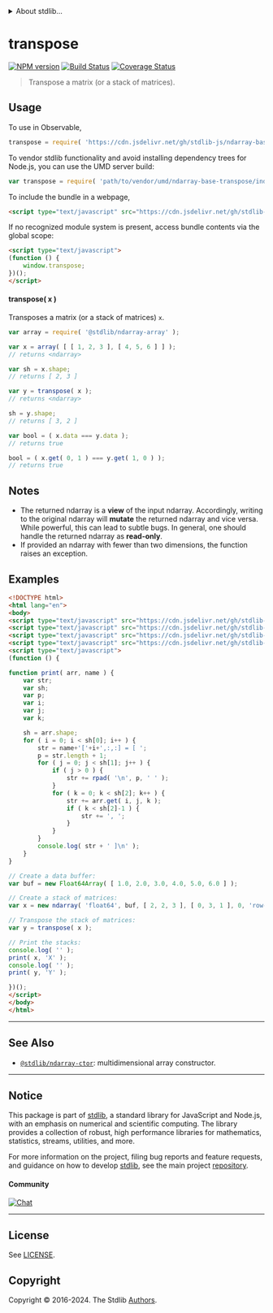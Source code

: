 <!--

@license Apache-2.0

Copyright (c) 2022 The Stdlib Authors.

Licensed under the Apache License, Version 2.0 (the "License");
you may not use this file except in compliance with the License.
You may obtain a copy of the License at

   http://www.apache.org/licenses/LICENSE-2.0

Unless required by applicable law or agreed to in writing, software
distributed under the License is distributed on an "AS IS" BASIS,
WITHOUT WARRANTIES OR CONDITIONS OF ANY KIND, either express or implied.
See the License for the specific language governing permissions and
limitations under the License.

-->


<details>
  <summary>
    About stdlib...
  </summary>
  <p>We believe in a future in which the web is a preferred environment for numerical computation. To help realize this future, we've built stdlib. stdlib is a standard library, with an emphasis on numerical and scientific computation, written in JavaScript (and C) for execution in browsers and in Node.js.</p>
  <p>The library is fully decomposable, being architected in such a way that you can swap out and mix and match APIs and functionality to cater to your exact preferences and use cases.</p>
  <p>When you use stdlib, you can be absolutely certain that you are using the most thorough, rigorous, well-written, studied, documented, tested, measured, and high-quality code out there.</p>
  <p>To join us in bringing numerical computing to the web, get started by checking us out on <a href="https://github.com/stdlib-js/stdlib">GitHub</a>, and please consider <a href="https://opencollective.com/stdlib">financially supporting stdlib</a>. We greatly appreciate your continued support!</p>
</details>

# transpose

[![NPM version][npm-image]][npm-url] [![Build Status][test-image]][test-url] [![Coverage Status][coverage-image]][coverage-url] <!-- [![dependencies][dependencies-image]][dependencies-url] -->

> Transpose a matrix (or a stack of matrices).

<!-- Section to include introductory text. Make sure to keep an empty line after the intro `section` element and another before the `/section` close. -->

<section class="intro">

</section>

<!-- /.intro -->

<!-- Package usage documentation. -->



<section class="usage">

## Usage

To use in Observable,

```javascript
transpose = require( 'https://cdn.jsdelivr.net/gh/stdlib-js/ndarray-base-transpose@umd/browser.js' )
```

To vendor stdlib functionality and avoid installing dependency trees for Node.js, you can use the UMD server build:

```javascript
var transpose = require( 'path/to/vendor/umd/ndarray-base-transpose/index.js' )
```

To include the bundle in a webpage,

```html
<script type="text/javascript" src="https://cdn.jsdelivr.net/gh/stdlib-js/ndarray-base-transpose@umd/browser.js"></script>
```

If no recognized module system is present, access bundle contents via the global scope:

```html
<script type="text/javascript">
(function () {
    window.transpose;
})();
</script>
```

#### transpose( x )

Transposes a matrix (or a stack of matrices) `x`.

```javascript
var array = require( '@stdlib/ndarray-array' );

var x = array( [ [ 1, 2, 3 ], [ 4, 5, 6 ] ] );
// returns <ndarray>

var sh = x.shape;
// returns [ 2, 3 ]

var y = transpose( x );
// returns <ndarray>

sh = y.shape;
// returns [ 3, 2 ]

var bool = ( x.data === y.data );
// returns true

bool = ( x.get( 0, 1 ) === y.get( 1, 0 ) );
// returns true
```

</section>

<!-- /.usage -->

<!-- Package usage notes. Make sure to keep an empty line after the `section` element and another before the `/section` close. -->

<section class="notes">

## Notes

-   The returned ndarray is a **view** of the input ndarray. Accordingly, writing to the original ndarray will **mutate** the returned ndarray and vice versa. While powerful, this can lead to subtle bugs. In general, one should handle the returned ndarray as **read-only**.
-   If provided an ndarray with fewer than two dimensions, the function raises an exception.

</section>

<!-- /.notes -->

<!-- Package usage examples. -->

<section class="examples">

## Examples

<!-- eslint-disable stdlib/no-redeclare -->

<!-- eslint no-undef: "error" -->

```html
<!DOCTYPE html>
<html lang="en">
<body>
<script type="text/javascript" src="https://cdn.jsdelivr.net/gh/stdlib-js/array-float64@umd/browser.js"></script>
<script type="text/javascript" src="https://cdn.jsdelivr.net/gh/stdlib-js/ndarray-ctor@umd/browser.js"></script>
<script type="text/javascript" src="https://cdn.jsdelivr.net/gh/stdlib-js/string-right-pad@umd/browser.js"></script>
<script type="text/javascript" src="https://cdn.jsdelivr.net/gh/stdlib-js/ndarray-base-transpose@umd/browser.js"></script>
<script type="text/javascript">
(function () {

function print( arr, name ) {
    var str;
    var sh;
    var p;
    var i;
    var j;
    var k;

    sh = arr.shape;
    for ( i = 0; i < sh[0]; i++ ) {
        str = name+'['+i+',:,:] = [ ';
        p = str.length + 1;
        for ( j = 0; j < sh[1]; j++ ) {
            if ( j > 0 ) {
                str += rpad( '\n', p, ' ' );
            }
            for ( k = 0; k < sh[2]; k++ ) {
                str += arr.get( i, j, k );
                if ( k < sh[2]-1 ) {
                    str += ', ';
                }
            }
        }
        console.log( str + ' ]\n' );
    }
}

// Create a data buffer:
var buf = new Float64Array( [ 1.0, 2.0, 3.0, 4.0, 5.0, 6.0 ] );

// Create a stack of matrices:
var x = new ndarray( 'float64', buf, [ 2, 2, 3 ], [ 0, 3, 1 ], 0, 'row-major' );

// Transpose the stack of matrices:
var y = transpose( x );

// Print the stacks:
console.log( '' );
print( x, 'X' );
console.log( '' );
print( y, 'Y' );

})();
</script>
</body>
</html>
```

</section>

<!-- /.examples -->

<!-- Section to include cited references. If references are included, add a horizontal rule *before* the section. Make sure to keep an empty line after the `section` element and another before the `/section` close. -->

<section class="references">

</section>

<!-- /.references -->

<!-- Section for related `stdlib` packages. Do not manually edit this section, as it is automatically populated. -->

<section class="related">

* * *

## See Also

-   <span class="package-name">[`@stdlib/ndarray-ctor`][@stdlib/ndarray/ctor]</span><span class="delimiter">: </span><span class="description">multidimensional array constructor.</span>

</section>

<!-- /.related -->

<!-- Section for all links. Make sure to keep an empty line after the `section` element and another before the `/section` close. -->


<section class="main-repo" >

* * *

## Notice

This package is part of [stdlib][stdlib], a standard library for JavaScript and Node.js, with an emphasis on numerical and scientific computing. The library provides a collection of robust, high performance libraries for mathematics, statistics, streams, utilities, and more.

For more information on the project, filing bug reports and feature requests, and guidance on how to develop [stdlib][stdlib], see the main project [repository][stdlib].

#### Community

[![Chat][chat-image]][chat-url]

---

## License

See [LICENSE][stdlib-license].


## Copyright

Copyright &copy; 2016-2024. The Stdlib [Authors][stdlib-authors].

</section>

<!-- /.stdlib -->

<!-- Section for all links. Make sure to keep an empty line after the `section` element and another before the `/section` close. -->

<section class="links">

[npm-image]: http://img.shields.io/npm/v/@stdlib/ndarray-base-transpose.svg
[npm-url]: https://npmjs.org/package/@stdlib/ndarray-base-transpose

[test-image]: https://github.com/stdlib-js/ndarray-base-transpose/actions/workflows/test.yml/badge.svg?branch=main
[test-url]: https://github.com/stdlib-js/ndarray-base-transpose/actions/workflows/test.yml?query=branch:main

[coverage-image]: https://img.shields.io/codecov/c/github/stdlib-js/ndarray-base-transpose/main.svg
[coverage-url]: https://codecov.io/github/stdlib-js/ndarray-base-transpose?branch=main

<!--

[dependencies-image]: https://img.shields.io/david/stdlib-js/ndarray-base-transpose.svg
[dependencies-url]: https://david-dm.org/stdlib-js/ndarray-base-transpose/main

-->

[chat-image]: https://img.shields.io/gitter/room/stdlib-js/stdlib.svg
[chat-url]: https://app.gitter.im/#/room/#stdlib-js_stdlib:gitter.im

[stdlib]: https://github.com/stdlib-js/stdlib

[stdlib-authors]: https://github.com/stdlib-js/stdlib/graphs/contributors

[umd]: https://github.com/umdjs/umd
[es-module]: https://developer.mozilla.org/en-US/docs/Web/JavaScript/Guide/Modules

[deno-url]: https://github.com/stdlib-js/ndarray-base-transpose/tree/deno
[umd-url]: https://github.com/stdlib-js/ndarray-base-transpose/tree/umd
[esm-url]: https://github.com/stdlib-js/ndarray-base-transpose/tree/esm
[branches-url]: https://github.com/stdlib-js/ndarray-base-transpose/blob/main/branches.md

[stdlib-license]: https://raw.githubusercontent.com/stdlib-js/ndarray-base-transpose/main/LICENSE

<!-- <related-links> -->

[@stdlib/ndarray/ctor]: https://github.com/stdlib-js/ndarray-ctor/tree/umd

<!-- </related-links> -->

</section>

<!-- /.links -->
